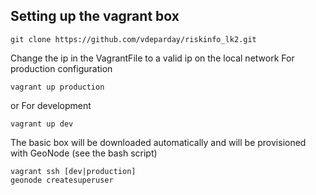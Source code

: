 Setting up the vagrant box
--------------
	git clone https://github.com/vdeparday/riskinfo_lk2.git

Change the ip in the VagrantFile to a valid ip on the local network 
For production configuration

	vagrant up production

or
For development

	vagrant up dev

The basic box will be downloaded automatically and will be provisioned with GeoNode (see the bash script)

	vagrant ssh [dev|production]
	geonode createsuperuser
